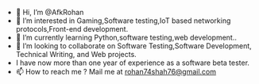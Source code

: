 - 👋 Hi, I’m @AfkRohan
- 👀 I’m interested in Gaming,Software testing,IoT based networking protocols,Front-end development.
- 🌱 I’m currently learning Python,software testing,web development..
- 💞️ I’m looking to collaborate on Software Testing,Software Development, Technical Writing, and Web projects.
-  I have now more than one year of experience as a software beta tester.
- 📫 How to reach me ?
  Mail me at rohan74shah76@gmail.com

<!---
AfkRohan/AfkRohan is a ✨ special ✨ repository because its `README.md` (this file) appears on your GitHub profile.
You can click the Preview link to take a look at your changes.
--->
